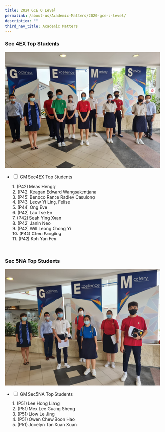 ```yaml
---
title: 2020 GCE O Level
permalink: /about-us/Academic-Matters/2020-gce-o-level/
description: ""
third_nav_title: Academic Matters
---
```

<h3>Sec 4EX Top Students</h3>

<img src="/images/WhatsApp-Image-2021-01-18-0.jpeg">
<ul class="jekyllcodex_accordion">
  <li>
    <input type="checkbox" id="accordion1">
    <label for="accordion1">GM Sec4EX Top Students</label>
    <div>
      <p>1. (P42) Meas Hengly<br>2. (P42) Keagan Edward Wangsakentjana<br>3. (P45) Bengco Rance Radley Capulong<br>4. (P43) Leow Yi Ling, Felise<br>5. (P44) Ong Eve<br>6. (P42) Lau Tse En<br>7. (P42) Seah Ying Xuan<br>8. (P42) Janin Neo<br>9. (P42) Will Leong Chong Yi<br>10. (P43) Chen Fangting<br>11. (P42) Koh Yan Fen</p>
    </div>
	</li>
</ul>
<br>
<h3>Sec 5NA Top Students</h3>
<img src="/images/WhatsApp-Image-2021-01-18-1.jpeg">
<ul class="jekyllcodex_accordion">
  <li>
<input type="checkbox" id="accordion2">
    <label for="accordion2">GM Sec5NA Top Students</label>
    <div>
      <p>1. (P51) Lee Hong Liang<br>2. (P51) Mex Lee Guang Sheng<br>3. (P51) Liow Le Jing<br>4. (P51) Owen Chew Boon Hao<br>5. (P51) Jocelyn Tan Xuan Xuan</p>
    </div>
	</li>
</ul>